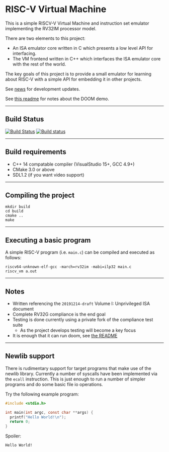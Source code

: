 # RISC-V Virtual Machine

This is a simple RISCV-V Virtual Machine and instruction set emulator implementing the RV32IM processor model.

There are two elements to this project:
- An ISA emulator core written in C which presents a low level API for interfacing.
- The VM frontend written in C++ which interfaces the ISA emulator core with the rest of the world.

The key goals of this project is to provide a small emulator for learning about RISC-V with a simple API for embedding it in other projects.

See [news](NEWS.md) for development updates.

See [this readme](tests/doom/README.md) for notes about the DOOM demo.


----
## Build Status
[![Build Status](https://travis-ci.org/bit-hack/riscv-vm.svg?branch=master)](https://travis-ci.org/bit-hack/riscv-vm)
[![Build status](https://ci.appveyor.com/api/projects/status/sxu9jv014g179mus/branch/master?svg=true)](https://ci.appveyor.com/project/8BitPimp/riscv-vm/branch/master)


----
## Build requirements
- C++ 14 compatable compiler  (VisualStudio 15+, GCC 4.9+)
- CMake 3.0 or above
- SDL1.2 (if you want video support)


----
## Compiling the project
```
mkdir build
cd build
cmake ..
make
```


----
## Executing a basic program

A simple RISC-V program (i.e. `main.c`) can be compiled and executed as follows:
```
riscv64-unknown-elf-gcc -march=rv32im -mabi=ilp32 main.c
riscv_vm a.out
```


----
## Notes

- Written referencing the `20191214-draft` Volume I: Unprivileged ISA document
- Complete RV32G compliance is the end goal
- Testing is done currently using a private fork of the compliance test suite
  - As the project develops testing will become a key focus
- It is enough that it can run doom, see [the README](tests/doom/README.md)


----
## Newlib support

There is rudimentary support for target programs that make use of the newlib library.
Currently a number of syscalls have been implemented via the `ecall` instruction.
This is just enough to run a number of simpler programs and do some basic file io operations.

Try the following example program:

```C
#include <stdio.h>

int main(int argc, const char **args) {
  printf("Hello World!\n");
  return 0;
}
```

Spoiler:
```
Hello World!
```